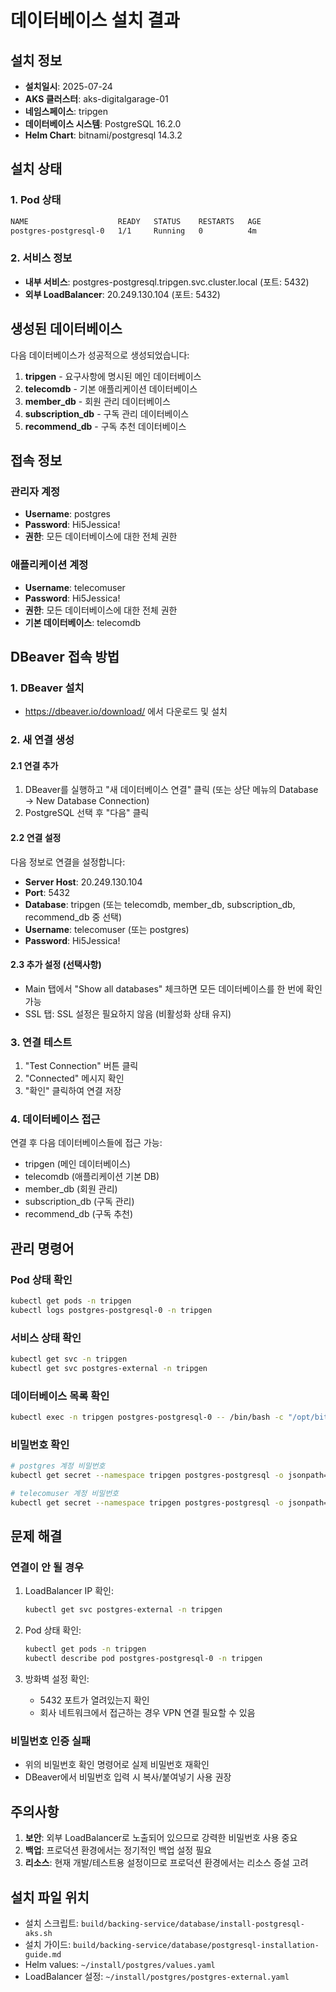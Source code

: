 # 데이터베이스 설치 결과

## 설치 정보

- **설치일시**: 2025-07-24
- **AKS 클러스터**: aks-digitalgarage-01
- **네임스페이스**: tripgen
- **데이터베이스 시스템**: PostgreSQL 16.2.0
- **Helm Chart**: bitnami/postgresql 14.3.2

## 설치 상태

### 1. Pod 상태
```bash
NAME                    READY   STATUS    RESTARTS   AGE
postgres-postgresql-0   1/1     Running   0          4m
```

### 2. 서비스 정보
- **내부 서비스**: postgres-postgresql.tripgen.svc.cluster.local (포트: 5432)
- **외부 LoadBalancer**: 20.249.130.104 (포트: 5432)

## 생성된 데이터베이스

다음 데이터베이스가 성공적으로 생성되었습니다:

1. **tripgen** - 요구사항에 명시된 메인 데이터베이스
2. **telecomdb** - 기본 애플리케이션 데이터베이스
3. **member_db** - 회원 관리 데이터베이스
4. **subscription_db** - 구독 관리 데이터베이스
5. **recommend_db** - 구독 추천 데이터베이스

## 접속 정보

### 관리자 계정
- **Username**: postgres
- **Password**: Hi5Jessica!
- **권한**: 모든 데이터베이스에 대한 전체 권한

### 애플리케이션 계정
- **Username**: telecomuser
- **Password**: Hi5Jessica!
- **권한**: 모든 데이터베이스에 대한 전체 권한
- **기본 데이터베이스**: telecomdb

## DBeaver 접속 방법

### 1. DBeaver 설치
- https://dbeaver.io/download/ 에서 다운로드 및 설치

### 2. 새 연결 생성

#### 2.1 연결 추가
1. DBeaver를 실행하고 "새 데이터베이스 연결" 클릭 (또는 상단 메뉴의 Database → New Database Connection)
2. PostgreSQL 선택 후 "다음" 클릭

#### 2.2 연결 설정
다음 정보로 연결을 설정합니다:

- **Server Host**: 20.249.130.104
- **Port**: 5432
- **Database**: tripgen (또는 telecomdb, member_db, subscription_db, recommend_db 중 선택)
- **Username**: telecomuser (또는 postgres)
- **Password**: Hi5Jessica!

#### 2.3 추가 설정 (선택사항)
- Main 탭에서 "Show all databases" 체크하면 모든 데이터베이스를 한 번에 확인 가능
- SSL 탭: SSL 설정은 필요하지 않음 (비활성화 상태 유지)

### 3. 연결 테스트
1. "Test Connection" 버튼 클릭
2. "Connected" 메시지 확인
3. "확인" 클릭하여 연결 저장

### 4. 데이터베이스 접근
연결 후 다음 데이터베이스들에 접근 가능:
- tripgen (메인 데이터베이스)
- telecomdb (애플리케이션 기본 DB)
- member_db (회원 관리)
- subscription_db (구독 관리)
- recommend_db (구독 추천)

## 관리 명령어

### Pod 상태 확인
```bash
kubectl get pods -n tripgen
kubectl logs postgres-postgresql-0 -n tripgen
```

### 서비스 상태 확인
```bash
kubectl get svc -n tripgen
kubectl get svc postgres-external -n tripgen
```

### 데이터베이스 목록 확인
```bash
kubectl exec -n tripgen postgres-postgresql-0 -- /bin/bash -c "/opt/bitnami/scripts/postgresql/entrypoint.sh /bin/bash -c 'PGPASSWORD=Hi5Jessica! psql -U postgres -c \"\l\"'"
```

### 비밀번호 확인
```bash
# postgres 계정 비밀번호
kubectl get secret --namespace tripgen postgres-postgresql -o jsonpath="{.data.postgres-password}" | base64 -d

# telecomuser 계정 비밀번호
kubectl get secret --namespace tripgen postgres-postgresql -o jsonpath="{.data.password}" | base64 -d
```

## 문제 해결

### 연결이 안 될 경우
1. LoadBalancer IP 확인:
   ```bash
   kubectl get svc postgres-external -n tripgen
   ```

2. Pod 상태 확인:
   ```bash
   kubectl get pods -n tripgen
   kubectl describe pod postgres-postgresql-0 -n tripgen
   ```

3. 방화벽 설정 확인:
   - 5432 포트가 열려있는지 확인
   - 회사 네트워크에서 접근하는 경우 VPN 연결 필요할 수 있음

### 비밀번호 인증 실패
- 위의 비밀번호 확인 명령어로 실제 비밀번호 재확인
- DBeaver에서 비밀번호 입력 시 복사/붙여넣기 사용 권장

## 주의사항

1. **보안**: 외부 LoadBalancer로 노출되어 있으므로 강력한 비밀번호 사용 중요
2. **백업**: 프로덕션 환경에서는 정기적인 백업 설정 필요
3. **리소스**: 현재 개발/테스트용 설정이므로 프로덕션 환경에서는 리소스 증설 고려

## 설치 파일 위치
- 설치 스크립트: `build/backing-service/database/install-postgresql-aks.sh`
- 설치 가이드: `build/backing-service/database/postgresql-installation-guide.md`
- Helm values: `~/install/postgres/values.yaml`
- LoadBalancer 설정: `~/install/postgres/postgres-external.yaml`